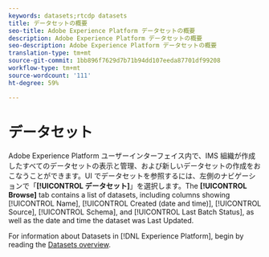 ```yaml
---
keywords: datasets;rtcdp datasets
title: データセットの概要
seo-title: Adobe Experience Platform データセットの概要
description: Adobe Experience Platform データセットの概要
seo-description: Adobe Experience Platform データセットの概要
translation-type: tm+mt
source-git-commit: 1bb896f7629d7b71b94dd107eeda87701df99208
workflow-type: tm+mt
source-wordcount: '111'
ht-degree: 59%

---
```



# データセット

Adobe Experience Platform ユーザーインターフェイス内で、IMS 組織が作成したすべてのデータセットの表示と管理、および新しいデータセットの作成をおこなうことができます。UI でデータセットを参照するには、左側のナビゲーションで「**[!UICONTROL データセット]**」を選択します。The **[!UICONTROL Browse]** tab contains a list of datasets, including columns showing [!UICONTROL Name], [!UICONTROL Created (date and time)], [!UICONTROL Source], [!UICONTROL Schema], and [!UICONTROL Last Batch Status], as well as the date and time the dataset was Last Updated.

For information about Datasets in [!DNL Experience Platform], begin by reading the [Datasets overview](../../catalog/datasets/overview.md).
